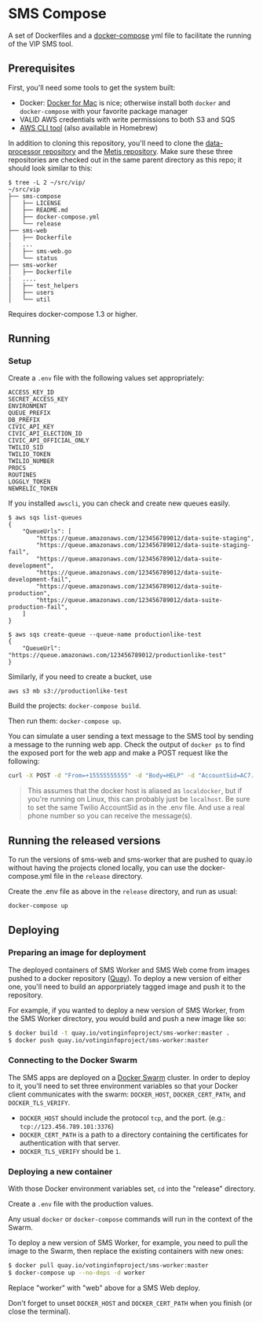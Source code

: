 # SMS Compose

A set of Dockerfiles and a [docker-compose][docker-compose] yml file
to facilitate the running of the VIP SMS tool.

## Prerequisites

First, you'll need some tools to get the system built:

- Docker: [Docker for Mac][docker] is nice; otherwise install both `docker` and
  `docker-compose` with your favorite package manager
- VALID AWS credentials with write permissions to both S3 and SQS
- [AWS CLI tool][awscli] (also available in Homebrew)

In addition to cloning this repository, you'll need to clone
the [data-processor repository][data-processor] and
the [Metis repository][metis]. Make sure these three repositories are checked
out in the same parent directory as this repo; it should look similar to this:

    $ tree -L 2 ~/src/vip/
    ~/src/vip
    ├── sms-compose
    │   ├── LICENSE
    │   ├── README.md
    │   ├── docker-compose.yml
    │   └── release
    ├── sms-web
    │   ├── Dockerfile
    |   ...
    │   ├── sms-web.go
    │   └── status
    ├── sms-worker
    │   ├── Dockerfile
    |   ....
    │   ├── test_helpers
    │   ├── users
    │   └── util

Requires docker-compose 1.3 or higher.

## Running
### Setup

Create a `.env` file with the following values set appropriately:

```
ACCESS_KEY_ID
SECRET_ACCESS_KEY
ENVIRONMENT
QUEUE_PREFIX
DB_PREFIX
CIVIC_API_KEY
CIVIC_API_ELECTION_ID
CIVIC_API_OFFICIAL_ONLY
TWILIO_SID
TWILIO_TOKEN
TWILIO_NUMBER
PROCS
ROUTINES
LOGGLY_TOKEN
NEWRELIC_TOKEN
```

If you installed `awscli`, you can check and create new queues easily.

    $ aws sqs list-queues
    {
        "QueueUrls": [
            "https://queue.amazonaws.com/123456789012/data-suite-staging",
            "https://queue.amazonaws.com/123456789012/data-suite-staging-fail",
            "https://queue.amazonaws.com/123456789012/data-suite-development",
            "https://queue.amazonaws.com/123456789012/data-suite-development-fail",
            "https://queue.amazonaws.com/123456789012/data-suite-production",
            "https://queue.amazonaws.com/123456789012/data-suite-production-fail",
        ]
    }

    $ aws sqs create-queue --queue-name productionlike-test
    {
        "QueueUrl": "https://queue.amazonaws.com/123456789012/productionlike-test"
    }

Similarly, if you need to create a bucket, use

    aws s3 mb s3://productionlike-test

Build the projects: `docker-compose build`.

Then run them: `docker-compose up`.

You can simulate a user sending a text message to the SMS tool by
sending a message to the running web app. Check the output of
`docker ps` to find the exposed port for the web app and make a POST
request like the following:

```sh
curl -X POST -d "From=+15555555555" -d "Body=HELP" -d "AccountSid=AC7..." http://localdocker:32775
```

> This assumes that the docker host is aliased as `localdocker`, but
> if you're running on Linux, this can probably just be
> `localhost`. Be sure to set the same Twilio AccountSid as in the
> .env file. And use a real phone number so you can receive the
> message(s).

[docker-compose]: http://docs.docker.com/compose/
[sms-web]: https://github.com/votinginfoproject/sms-web
[sms-worker]: https://github.com/votinginfoproject/sms-worker

## Running the released versions

To run the versions of sms-web and sms-worker that are pushed to
quay.io without having the projects cloned locally, you can use the
docker-compose.yml file in the `release` directory.

Create the .env file as above in the `release` directory, and run as
usual:

```sh
docker-compose up
```

## Deploying

### Preparing an image for deployment

The deployed containers of SMS Worker and SMS Web come from images
pushed to a docker repository ([Quay][quay]). To deploy a new version
of either one, you'll need to build an apporpriately tagged image and
push it to the repository.

For example, if you wanted to deploy a new version of SMS Worker, from
the SMS Worker directory, you would build and push a new image like
so:

```sh
$ docker build -t quay.io/votinginfoproject/sms-worker:master .
$ docker push quay.io/votinginfoproject/sms-worker:master
```

### Connecting to the Docker Swarm

The SMS apps are deployed on a [Docker Swarm][docker-swarm]
cluster. In order to deploy to it, you'll need to set three
environment variables so that your Docker client communicates with the
swarm: `DOCKER_HOST`, `DOCKER_CERT_PATH`, and `DOCKER_TLS_VERIFY`.

* `DOCKER_HOST` should include the protocol `tcp`, and the
port. (e.g.: `tcp://123.456.789.101:3376`)
* `DOCKER_CERT_PATH` is a path to a directory containing the
certificates for authentication with that server.
* `DOCKER_TLS_VERIFY` should be `1`.

### Deploying a new container

With those Docker environment variables set, `cd` into the "release"
directory.

Create a `.env` file with the production values.

Any usual `docker` or `docker-compose` commands will run in the
context of the Swarm.

To deploy a new version of SMS Worker, for example, you need to pull
the image to the Swarm, then replace the existing containers with new
ones:

```sh
$ docker pull quay.io/votinginfoproject/sms-worker:master
$ docker-compose up --no-deps -d worker
```

Replace "worker" with "web" above for a SMS Web deploy.

Don't forget to unset `DOCKER_HOST` and `DOCKER_CERT_PATH` when you
finish (or close the terminal).

[docker-swarm]: https://docs.docker.com/swarm/
[quay]: https://quay.io/
[docker]: https://docs.docker.com/docker-for-mac/
[metis]: https://github.com/votinginfoproject/Metis
[data-suite]: https://github.com/votinginfoproject/suite
[data-processor]: https://github.com/votinginfoproject/data-processor
[awscli]: https://github.com/aws/aws-cli
